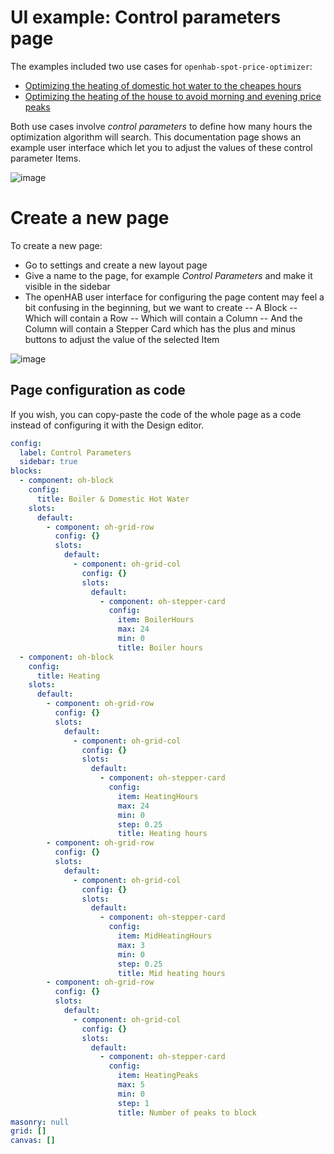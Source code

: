 # UI example: Control parameters page

The examples included two use cases for `openhab-spot-price-optimizer`:
- [Optimizing the heating of domestic hot water to the cheapes hours](https://github.com/masipila/openhab-spot-price-optimizer/blob/main/doc/Boiler-control-points-example.md)
- [Optimizing the heating of the house to avoid morning and evening price peaks](https://github.com/masipila/openhab-spot-price-optimizer/blob/main/doc/Heating-contol-points-example.md)

Both use cases involve _control parameters_ to define how many hours the optimization algorithm will search. This documentation page shows an example user interface which let you to adjust the values of these control parameter Items.

![image](https://github.com/masipila/openhab-spot-price-optimizer/assets/20110757/86b9c811-7344-4425-83c1-c5d5905d2b0d)

# Create a new page
To create a new page:
- Go to settings and create a new layout page
- Give a name to the page, for example _Control Parameters_ and make it visible in the sidebar
- The openHAB user interface for configuring the page content may feel a bit confusing in the beginning, but we want to create
-- A Block
-- Which will contain a Row
-- Which will contain a Column
-- And the Column will contain a Stepper Card which has the plus and minus buttons to adjust the value of the selected Item

![image](https://github.com/masipila/openhab-spot-price-optimizer/assets/20110757/11bca8c9-0447-4666-bbe5-ef5eaff44821)

## Page configuration as code
If you wish, you can copy-paste the code of the whole page as a code instead of configuring it with the Design editor.

```yaml
config:
  label: Control Parameters
  sidebar: true
blocks:
  - component: oh-block
    config:
      title: Boiler & Domestic Hot Water
    slots:
      default:
        - component: oh-grid-row
          config: {}
          slots:
            default:
              - component: oh-grid-col
                config: {}
                slots:
                  default:
                    - component: oh-stepper-card
                      config:
                        item: BoilerHours
                        max: 24
                        min: 0
                        title: Boiler hours
  - component: oh-block
    config:
      title: Heating
    slots:
      default:
        - component: oh-grid-row
          config: {}
          slots:
            default:
              - component: oh-grid-col
                config: {}
                slots:
                  default:
                    - component: oh-stepper-card
                      config:
                        item: HeatingHours
                        max: 24
                        min: 0
                        step: 0.25
                        title: Heating hours
        - component: oh-grid-row
          config: {}
          slots:
            default:
              - component: oh-grid-col
                config: {}
                slots:
                  default:
                    - component: oh-stepper-card
                      config:
                        item: MidHeatingHours
                        max: 3
                        min: 0
                        step: 0.25
                        title: Mid heating hours
        - component: oh-grid-row
          config: {}
          slots:
            default:
              - component: oh-grid-col
                config: {}
                slots:
                  default:
                    - component: oh-stepper-card
                      config:
                        item: HeatingPeaks
                        max: 5
                        min: 0
                        step: 1
                        title: Number of peaks to block
masonry: null
grid: []
canvas: []
```
